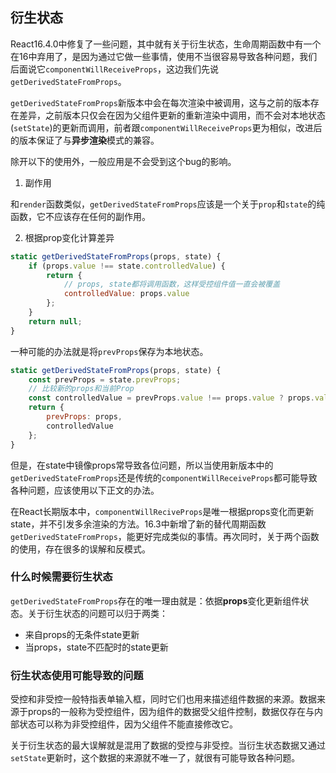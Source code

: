 ## 衍生状态

React16.4.0中修复了一些问题，其中就有关于衍生状态，生命周期函数中有一个在16中弃用了，是因为通过它做一些事情，使用不当很容易导致各种问题，我们后面说它`componentWillReceiveProps`，这边我们先说`getDerivedStateFromProps`。

`getDerivedStateFromProps`新版本中会在每次渲染中被调用，这与之前的版本存在差异，之前版本只仅会在因为父组件更新的重新渲染中调用，而不会对本地状态(`setState`)的更新而调用，前者跟`componentWillReceiveProps`更为相似，改进后的版本保证了与**异步渲染**模式的兼容。

除开以下的使用外，一般应用是不会受到这个bug的影响。

1. 副作用

和`render`函数类似，`getDerivedStateFromProps`应该是一个关于`prop`和`state`的纯函数，它不应该存在任何的副作用。

2. 根据prop变化计算差异

```javascript
static getDerivedStateFromProps(props, state) {
	if (props.value !== state.controlledValue) {
		return {
			// props, state都将调用函数，这样受控组件值一直会被覆盖
			controlledValue: props.value
		};
	}
	return null;
}
```

一种可能的办法就是将`prevProps`保存为本地状态。

```javascript
static getDerivedStateFromProps(props, state) {
	const prevProps = state.prevProps;
	// 比较新的props和当前Prop
	const controlledValue = prevProps.value !== props.value ? props.value : state.controlledValue;
	return {
		prevProps: props,
		controlledValue
	};
}
```

但是，在state中镜像props常导致各位问题，所以当使用新版本中的`getDerivedStateFromProps`还是传统的`componentWillReceiveProps`都可能导致各种问题，应该使用以下正文的办法。

在React长期版本中，`componentWillReciveProps`是唯一根据props变化而更新state，并不引发多余渲染的方法。16.3中新增了新的替代周期函数`getDerivedStateFromProps`，能更好完成类似的事情。再次同时，关于两个函数的使用，存在很多的误解和反模式。

### 什么时候需要衍生状态

`getDerivedStateFromProps`存在的唯一理由就是：依据**props**变化更新组件状态。关于衍生状态的问题可以归于两类：

- 来自props的无条件state更新
- 当props，state不匹配时的state更新

### 衍生状态使用可能导致的问题

受控和非受控一般特指表单输入框，同时它们也用来描述组件数据的来源。数据来源于props的一般称为受控组件，因为组件的数据受父组件控制，数据仅存在与内部状态可以称为非受控组件，因为父组件不能直接修改它。

关于衍生状态的最大误解就是混用了数据的受控与非受控。当衍生状态数据又通过`setState`更新时，这个数据的来源就不唯一了，就很有可能导致各种问题。

